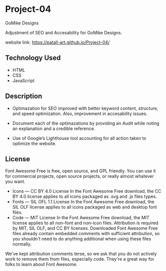# Project-04

GoMike Designs

Adjustment of SEO and Accesability for GoMike Designs.

website link:  https://patall-art.github.io/Project-04/

## Technology Used

* HTML
* CSS
* JavaScript

## Description

* Optimazation for SEO improved with better keyword content, structure, and speed optimization. Also, improvement in accesability issues.

* Document each of the optimazations by providing an Audit while noting an explanation and a credible reference.

* Use of Google’s Lighthouse tool  accounting for all action taken to optimize the website.

## License 

Font Awesome Free is free, open source, and GPL friendly. You can use it for commercial projects, open source projects, or really almost whatever you want.

* Icons — CC BY 4.0 License
In the Font Awesome Free download, the CC BY 4.0 license applies to all icons packaged as .svg and .js files types.
* Fonts — SIL OFL 1.1 License
In the Font Awesome Free download, the SIL OLF license applies to all icons packaged as web and desktop font files.
* Code — MIT License
In the Font Awesome Free download, the MIT license applies to all non-font and non-icon files.
Attribution is required by MIT, SIL OLF, and CC BY licenses. Downloaded Font Awesome Free files already contain embedded comments with sufficient attribution, so you shouldn't need to do anything additional when using these files normally.

We've kept attribution comments terse, so we ask that you do not actively work to remove them from files, especially code. They're a great way for folks to learn about Font Awesome.
